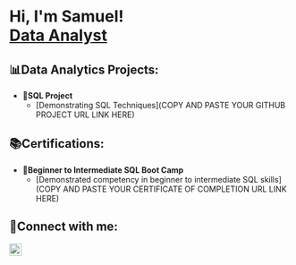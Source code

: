 <h1>Hi, I'm Samuel! <br/><a 
href="https://www.linkedin.com/in/perrysamuel97/">Data Analyst</a>
</h1>

<h2>📊Data Analytics Projects:</h2>

- <b>💾SQL Project</b>
  - [Demonstrating SQL Techniques](COPY AND PASTE YOUR GITHUB PROJECT URL LINK HERE)

<h2>📚Certifications:</h2>

- <b>📜Beginner to Intermediate SQL Boot Camp</b>
  - [Demonstrated competency in beginner to intermediate SQL skills](COPY AND PASTE YOUR CERTIFICATE OF COMPLETION URL LINK HERE)

<h2>📱Connect with me:</h2>
<a href=" https://www.linkedin.com/in/perrysamuel97" target="_blank">
  <img align="left" alt="Samuel Perry" width="22px" src="https://cdn.jsdelivr.net/npm/simple-icons@v3/icons/linkedin.svg" />
</a>

